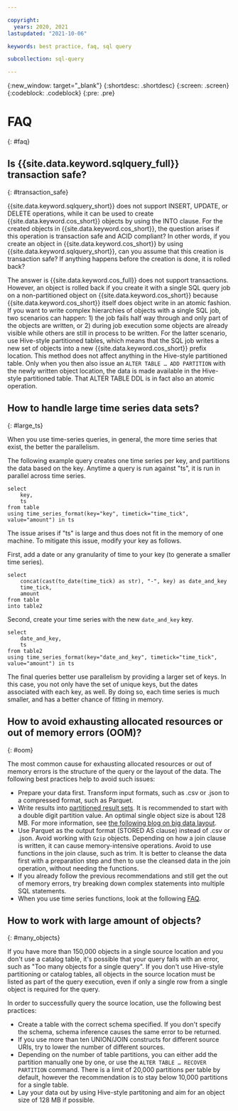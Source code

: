 ```yaml
---

copyright:
  years: 2020, 2021
lastupdated: "2021-10-06"

keywords: best practice, faq, sql query

subcollection: sql-query

---
```


{:new_window: target="_blank"}
{:shortdesc: .shortdesc}
{:screen: .screen}
{:codeblock: .codeblock}
{:pre: .pre}

# FAQ
{: #faq}

## Is {{site.data.keyword.sqlquery_full}} transaction safe?
{: #transaction_safe}

{{site.data.keyword.sqlquery_short}} does not support INSERT, UPDATE, or DELETE operations, while it can be used to create {{site.data.keyword.cos_short}} objects by using the INTO clause. For the created objects in {{site.data.keyword.cos_short}}, the question arises if this operation is transaction safe and ACID compliant?
In other words, if you create an object in {{site.data.keyword.cos_short}} by using {{site.data.keyword.sqlquery_short}}, can you assume that this creation is transaction safe? If anything happens before the creation is done, it is rolled back?

The answer is {{site.data.keyword.cos_full}} does not support transactions. However, an object is rolled back if you create it with a single SQL query job on a non-partitioned object on {{site.data.keyword.cos_short}} because {{site.data.keyword.cos_short}} itself does object write in an atomic fashion. If you want to write complex hierarchies of objects with a single SQL job, two scenarios can happen: 1) the job fails half way through and only part of the objects are written, or 2) during job execution some objects are already visible while others are still in process to be written.
For the latter scenario, use Hive-style partitioned tables, which means that the SQL job writes a new set of objects into a new {{site.data.keyword.cos_short}} prefix location. This method does not affect anything in the Hive-style partitioned table. Only when you then also issue an `ALTER TABLE … ADD PARTITION` with the newly written object location, the data is made available in the Hive-style partitioned table. That ALTER TABLE DDL is in fact also an atomic operation.

## How to handle large time series data sets?
{: #large_ts}

When you use time-series queries, in general, the more time series that exist, the better the parallelism.

The following example query creates one time series per key, and partitions the data based on the key. Anytime a query is run against "ts", it is run in parallel across time series.

```
select 
	key, 
	ts
from table 
using time_series_format(key="key", timetick="time_tick", value="amount") in ts
```

The issue arises if "ts" is large and thus does not fit in the memory of one machine. To mitigate this issue, modify your key as follows.

First, add a date or any granularity of time to your key (to generate a smaller time series).

```
select
	concat(cast(to_date(time_tick) as str), "-", key) as date_and_key
	time_tick,
	amount
from table
into table2
```

Second, create your time series with the new `date_and_key` key.

```
select
	date_and_key,
	ts
from table2
using time_series_format(key="date_and_key", timetick="time_tick", value="amount") in ts
```

The final queries better use parallelism by providing a larger set of keys. 
In this case, you not only have the set of unique keys, but the dates associated with each key, as well. By doing so, each time series is much smaller, and has a better chance of fitting in memory.

## How to avoid exhausting allocated resources or out of memory errors (OOM)?
{: #oom}

The most common cause for exhausting allocated resources or out of memory errors is the structure of the query or the layout of the data. The following best practices help to avoid such issues:

- Prepare your data first. Transform input formats, such as .csv or .json to a compressed format, such as Parquet.
- Write results into [partitioned result sets](/docs/sql-query?topic=sql-query-sql-reference#partitionedClause). It is recommended to start with a double digit partition value. An optimal single object size is about 128 MB. For more information, see [the following blog on big data layout](https://www.ibm.com/cloud/blog/big-data-layout).
- Use Parquet as the output format (STORED AS clause) instead of .csv or .json. Avoid working with `Gzip` objects.
Depending on how a join clause is written, it can cause memory-intensive operations. Avoid to use functions in the join clause, such as trim. It is better to cleanse the data first with a preparation step and then to use the cleansed data in the join operation, without needing the functions.
- If you already follow the previous recommendations and still get the out of memory errors, try breaking down complex statements into multiple SQL statements.
- When you use time series functions, look at the following [FAQ](https://cloud.ibm.com/docs/sql-query?topic=sql-query-faq).

## How to work with large amount of objects?
{: #many_objects}

If you have more than 150,000 objects in a single source location and you don't use a catalog table, it's possible that your query 
fails with an error, such as "Too many objects for a single query". If you don't use Hive-style partitioning or catalog tables, 
all objects in the source location must be listed as part of the query execution, even if only a single row from a single object is required for the query.

In order to successfully query the source location, use the following best practices:

- Create a table with the correct schema specified. If you don't specify the schema, schema inference causes the same error to be returned.
- If you use more than ten UNION/JOIN constructs for different source URIs, try to lower the number of different sources.
- Depending on the number of table partitions, you can either add the partition manually one by one, or use the `ALTER TABLE … RECOVER PARTITION` command. There is a limit of 20,000 partitions per table by default, however the recommendation is to stay below 10,000 partitions for a single table.
- Lay your data out by using Hive-style partitoning and aim for an object size of 128 MB if possible.


